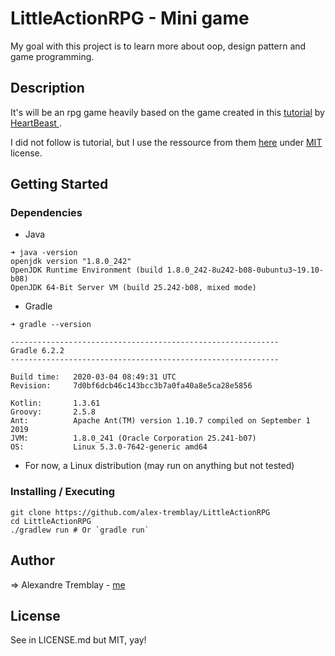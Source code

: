 # LittleActionRPG - Mini game

My goal with this project is to learn more about oop, design pattern and game programming.

## Description

It's will be an rpg game heavily based on the game created in this [tutorial](https://www.youtube.com/watch?v=mAbG8Oi-SvQ&list=PL9FzW-m48fn2SlrW0KoLT4n5egNdX-W9a&index=1) by [HeartBeast
](https://github.com/uheartbeast).

I did not follow is tutorial, but I use the ressource from them [here](https://github.com/uheartbeast/youtube-tutorials/blob/master/Action%20RPG/Action%20RPG%20Resources.zip) under [MIT](https://github.com/uheartbeast/youtube-tutorials/blob/master/LICENSE) license.

## Getting Started

### Dependencies

* Java 
```
➜ java -version                                                 
openjdk version "1.8.0_242"
OpenJDK Runtime Environment (build 1.8.0_242-8u242-b08-0ubuntu3~19.10-b08)
OpenJDK 64-Bit Server VM (build 25.242-b08, mixed mode)
```
* Gradle 
```
➜ gradle --version         

------------------------------------------------------------
Gradle 6.2.2
------------------------------------------------------------

Build time:   2020-03-04 08:49:31 UTC
Revision:     7d0bf6dcb46c143bcc3b7a0fa40a8e5ca28e5856

Kotlin:       1.3.61
Groovy:       2.5.8
Ant:          Apache Ant(TM) version 1.10.7 compiled on September 1 2019
JVM:          1.8.0_241 (Oracle Corporation 25.241-b07)
OS:           Linux 5.3.0-7642-generic amd64
```
 * For now, a Linux distribution (may run on anything but not tested)

### Installing / Executing

```
git clone https://github.com/alex-tremblay/LittleActionRPG
cd LittleActionRPG
./gradlew run # Or `gradle run` 
```

## Author

=> Alexandre Tremblay - [me](https://github.com/alex-tremblay)


## License

See in LICENSE.md but MIT, yay!